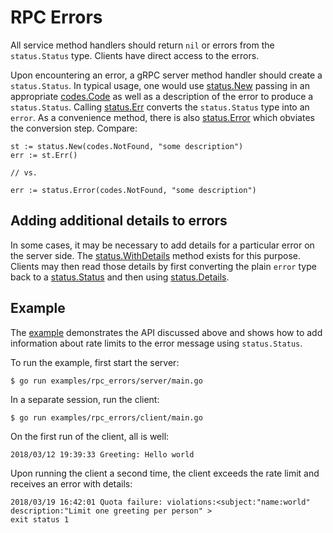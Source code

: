 # RPC Errors

All service method handlers should return `nil` or errors from the
`status.Status` type. Clients have direct access to the errors.

Upon encountering an error, a gRPC server method handler should create a
`status.Status`. In typical usage, one would use [status.New][new-status]
passing in an appropriate [codes.Code][code] as well as a description of the
error to produce a `status.Status`. Calling [status.Err][status-err] converts
the `status.Status` type into an `error`. As a convenience method, there is also
[status.Error][status-error] which obviates the conversion step. Compare:

```
st := status.New(codes.NotFound, "some description")
err := st.Err()

// vs.

err := status.Error(codes.NotFound, "some description")
```

## Adding additional details to errors

In some cases, it may be necessary to add details for a particular error on the
server side. The [status.WithDetails][with-details] method exists for this
purpose. Clients may then read those details by first converting the plain
`error` type back to a [status.Status][status] and then using
[status.Details][details].

## Example

The [example][example] demonstrates the API discussed above and shows how to add
information about rate limits to the error message using `status.Status`.

To run the example, first start the server:

```
$ go run examples/rpc_errors/server/main.go
```

In a separate session, run the client:

```
$ go run examples/rpc_errors/client/main.go
```

On the first run of the client, all is well:

```
2018/03/12 19:39:33 Greeting: Hello world
```

Upon running the client a second time, the client exceeds the rate limit and
receives an error with details:

```
2018/03/19 16:42:01 Quota failure: violations:<subject:"name:world" description:"Limit one greeting per person" >
exit status 1
```

[status]:       https://godoc.org/github.com/arshanvit/grpc-go/status#Status
[new-status]:   https://godoc.org/github.com/arshanvit/grpc-go/status#New
[code]:         https://godoc.org/github.com/arshanvit/grpc-go/codes#Code
[with-details]: https://godoc.org/github.com/arshanvit/grpc-go/internal/status#Status.WithDetails
[details]:      https://godoc.org/github.com/arshanvit/grpc-go/internal/status#Status.Details
[status-err]:   https://godoc.org/github.com/arshanvit/grpc-go/internal/status#Status.Err
[status-error]: https://godoc.org/github.com/arshanvit/grpc-go/status#Error
[example]:      https://github.com/grpc/grpc-go/tree/master/examples/features/errors
